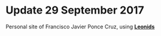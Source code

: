 # Update 29 September 2017
Personal site of Francisco Javier Ponce Cruz, using **[Leonids](http://renyuanz.github.io/leonids)**

